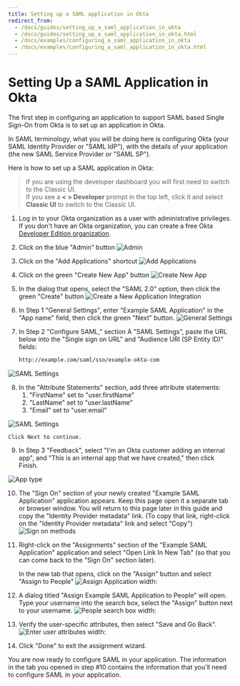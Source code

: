 ```yaml
---
title: Setting up a SAML application in Okta
redirect_from:
  - /docs/guides/setting_up_a_saml_application_in_okta
  - /docs/guides/setting_up_a_saml_application_in_okta.html
  - /docs/examples/configuring_a_saml_application_in_okta
  - /docs/examples/configuring_a_saml_application_in_okta.html
---
```


# Setting Up a SAML Application in Okta

The first step in configuring an application to support SAML based Single Sign-On from Okta is to set up an application in Okta.

In SAML terminology, what you will be doing here is configuring Okta (your
SAML Identity Provider or "SAML IdP"), with the details of your application
(the new SAML Service Provider or "SAML SP").

Here is how to set up a SAML application in Okta:

> If you are using the developer dashboard you will first need to switch to the Classic UI. <br />
If you see a <b>< > Developer</b> prompt in the top left, click it and select <b>Classic UI</b> to switch to the Classic UI.

1.  Log in to your Okta organization as a user with administrative
    privileges. If you don't have an Okta organization, you can create a free Okta
    <a href="https://developer.okta.com/signup/" target="_blank">Developer Edition organization</a>.

2.  Click on the blue "Admin" button
![Admin](/img/okta-admin-ui-button-admin.png "Admin")

3.  Click on the "Add Applications" shortcut
![Add Applications](/img/okta-admin-ui-add-applications.png "Add Applications")

4.  Click on the green "Create New App" button
![Create New App](/img/okta-admin-ui-button-create-new-app.png "Create New App")

5.  In the dialog that opens, select the "SAML 2.0" option, then click
    the green "Create" button
![Create a New Application Integration](/img/okta-admin-ui-create-new-application-integration.png "Create a New Application Integration")

6.  In Step 1 "General Settings", enter "Example SAML Application" in the
    "App name" field, then click the green "Next" button.
![General Settings](/img/example-saml-application-okta-general-settings.png "General Settings")

7.  In Step 2 "Configure SAML," section A "SAML Settings", paste the URL below into the "Single sign on URL" and "Audience URI (SP Entity ID)" fields:

      ```bash
      http://example.com/saml/sso/example-okta-com
      ```

![SAML Settings](/img/example-saml-application-okta-configure-settings1.png "SAML Settings")

8. In the "Attribute Statements" section, add three attribute statements:
      1. "FirstName" set to "user.firstName"
      2. "LastName" set to "user.lastName"
      3. "Email" set to "user.email"

![SAML Settings](/img/example-saml-application-okta-configure-settings2.png "SAML Settings")

    Click Next to continue.

9. In Step 3 "Feedback", select "I'm an Okta customer adding an internal app", and "This is an internal app that we have created," then click Finish.

![App type](/img/example-saml-application-okta-configure-settings3.png "App type")

10.  The "Sign On" section of your newly created "Example
    SAML Application" application appears. Keep this page open it a separate tab or browser window. You will
    return to this page later in this guide and copy the
    "Identity Provider metadata" link. (To copy that link, right-click
    on the "Identity Provider metadata" link and select "Copy")
![Sign on methods](/img/okta-admin-ui-identity-provider-metadata-link.png "Sign on methods")

11. Right-click on the "Assignments" section of the "Example SAML Application"
    application and select "Open Link In New Tab" (so that you can come
    back to the "Sign On" section later).

    In the new tab that opens, click on the "Assign" button and select "Assign to People"
![Assign Application width:](/img/example-saml-application-okta-assign-people-to-application.png "Assign Application width:")

12. A dialog titled "Assign Example SAML Application to People"
    will open. Type your username into the search box, select the
    "Assign" button next to your username.
![People search box width:](/img/okta-admin-ui-confirm-assignments.png "People search box width:")

13. Verify the user-specific attributes, then select "Save and Go Back".
![Enter user attributes width:](/img/example-saml-application-okta-confirm-assignments.png "Enter user attributes width:")

14. Click "Done" to exit the assignment wizard.

You are now ready to configure SAML in your application. The information in the tab you
opened in step \#10 contains the information that you'll need to configure SAML in your application.

